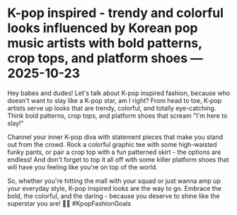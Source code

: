 # K-pop inspired - trendy and colorful looks influenced by Korean pop music artists with bold patterns, crop tops, and platform shoes — 2025-10-23

Hey babes and dudes! Let's talk about K-pop inspired fashion, because who doesn't want to slay like a K-pop star, am I right? From head to toe, K-pop artists serve up looks that are trendy, colorful, and totally eye-catching. Think bold patterns, crop tops, and platform shoes that scream "I'm here to slay!"

Channel your inner K-pop diva with statement pieces that make you stand out from the crowd. Rock a colorful graphic tee with some high-waisted funky pants, or pair a crop top with a fun patterned skirt - the options are endless! And don't forget to top it all off with some killer platform shoes that will have you feeling like you're on top of the world.

So, whether you're hitting the mall with your squad or just wanna amp up your everyday style, K-pop inspired looks are the way to go. Embrace the bold, the colorful, and the daring - because you deserve to shine like the superstar you are! 💫✨ #KpopFashionGoals
